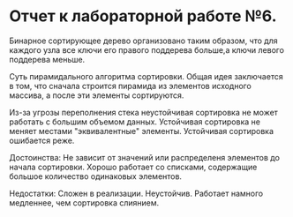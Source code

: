 # Отчет к лабораторной работе №6.

Бинарное сортирующее дерево организовано таким образом, что для каждого узла все ключи его правого поддерева больше,а ключи левого поддерева меньше.

Суть пирамидального алгоритма сортировки. Общая идея заключается в том, что сначала строится пирамида из элементов исходного массива, а после эти элементы сортируются.

Из-за угрозы переполнения стека неустойчивая сортировка не может работать с большим объемом данных.
Устойчивая сортировка не меняет местами "эквивалентные" элементы.
Устойчивая сортировка ошибается реже.

Достоинства:
Не зависит от значений или распределеня элементов до начала сортировки.
Хорошо работает со списками, содержащие большое количество одинаковых элементов.

Недостатки:
Сложен в реализации.
Неустойчив.
Работает намного медленнее, чем сортировка слиянием.